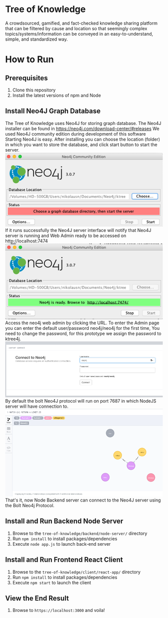 # Tree of Knowledge

A crowdsourced, gamified, and fact-checked knowledge sharing platform that can
be filtered by cause and location so that seemingly
complex topics/systems/information can be conveyed in an easy-to-understand,
simple, and standardized way.

# How to Run

## Prerequisites
1. Clone this repository
1. Install the latest versions of npm and Node

## Install Neo4J Graph Database
The Tree of Knowledge uses Neo4J for storing graph database.
The Neo4J installer can be found in
https://neo4j.com/download-center/#releases
We used Neo4J community edition during development of this software
Starting Neo4J is easy. After installing you can choose the location (folder) in which you want to store the database, and click start button to start the server.
![start](./client/react-app/public/neo4ja.png)
If it runs successfully the Neo4J server interface will notify that Neo4J server is running and Web Admin ready to be accessed on http://localhost:7474
![started](./client/react-app/public/neo4jb.png)
Access the neo4j web admin by clicking the URL. To enter the Admin page you can enter the default user/password neo4j/neo4j for the first time, You need to change the password, for this prototype we assign the password to ktree4j.
![login](./client/react-app/public/neo4jc.png)
By default the bolt Neo4J protocol will run on port 7687 in which NodeJS server will have connection to.
![play](./client/react-app/public/neo4jd.png)
That's it, now Node Backend server can connect to the Neo4J server using the Bolt Neo4j Protocol.

## Install and Run Backend Node Server
1. Browse to the `tree-of-knowledge/backend/node-server/` directory
1. Run `npm install` to install packages/dependencies
1. Execute `node app.js` to launch back-end server

## Install and Run Frontend React Client
1. Browse to the `tree-of-knowledge/client/react-app/` directory
1. Run `npm install` to install packages/dependencies
1. Execute `npm start` to launch the client

## View the End Result
1. Browse to `https://localhost:3000` and voila!
